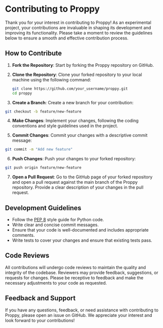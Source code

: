 # Contributing to Proppy

Thank you for your interest in contributing to Proppy! As an experimental project, your contributions are invaluable in shaping its development and improving its functionality. Please take a moment to review the guidelines below to ensure a smooth and effective contribution process.

## How to Contribute

1. **Fork the Repository**: Start by forking the Proppy repository on GitHub.

2. **Clone the Repository**: Clone your forked repository to your local machine using the following command:
   ```bash
   git clone https://github.com/your_username/proppy.git
   cd proppy
   ```

3. **Create a Branch**: Create a new branch for your contribution:
  ```bash
  git checkout -b feature/new-feature
  ```

4. **Make Changes**: Implement your changes, following the coding conventions and style guidelines used in the project.

5. **Commit Changes**: Commit your changes with a descriptive commit message:
  ```bash
  git commit -m "Add new feature"
  ```

6. **Push Changes**: Push your changes to your forked repository:
  ```bash
  git push origin feature/new-feature
  ```

7. **Open a Pull Request**: Go to the GitHub page of your forked repository and open a pull request against the main branch of the Proppy repository. Provide a clear description of your changes in the pull request.

## Development Guidelines

- Follow the [PEP 8](https://www.python.org/dev/peps/pep-0008/) style guide for Python code.
- Write clear and concise commit messages.
- Ensure that your code is well-documented and includes appropriate comments.
- Write tests to cover your changes and ensure that existing tests pass.

## Code Reviews

All contributions will undergo code reviews to maintain the quality and integrity of the codebase. Reviewers may provide feedback, suggestions, or requests for changes. Please be receptive to feedback and make the necessary adjustments to your code as requested.

## Feedback and Support

If you have any questions, feedback, or need assistance with contributing to Proppy, please open an issue on GitHub. We appreciate your interest and look forward to your contributions!
